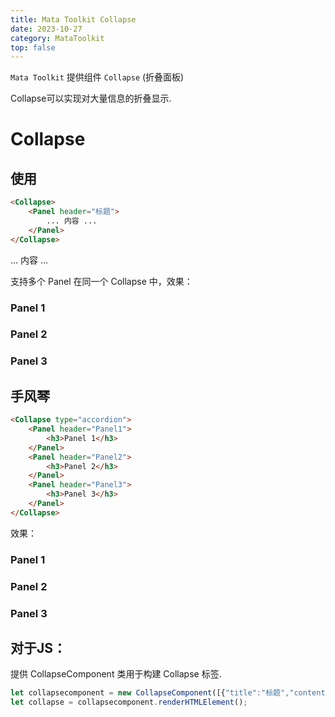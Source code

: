 ```yaml
---
title: Mata Toolkit Collapse
date: 2023-10-27
category: MataToolkit
top: false
---
```


```Mata Toolkit``` 提供组件 ```Collapse``` \(折叠面板)

Collapse可以实现对大量信息的折叠显示.

<!--more-->

# Collapse

## 使用

```html
<Collapse>
    <Panel header="标题">
        ... 内容 ...
    </Panel>
</Collapse>
```

<Collapse>
    <Panel header="标题">
        ... 内容 ...
    </Panel>
</Collapse>

支持多个 Panel 在同一个 Collapse 中，效果：

<Collapse>
    <Panel header="Panel1">
        <h3>Panel 1</h3>
    </Panel>
    <Panel header="Panel2">
        <h3>Panel 2</h3>
    </Panel>
    <Panel header="Panel3">
        <h3>Panel 3</h3>
    </Panel>
</Collapse>

## 手风琴

```html
<Collapse type="accordion">
    <Panel header="Panel1">
        <h3>Panel 1</h3>
    </Panel>
    <Panel header="Panel2">
        <h3>Panel 2</h3>
    </Panel>
    <Panel header="Panel3">
        <h3>Panel 3</h3>
    </Panel>
</Collapse>
```

效果：

<Collapse type="accordion">
    <Panel header="Panel1">
        <h3>Panel 1</h3>
    </Panel>
    <Panel header="Panel2">
        <h3>Panel 2</h3>
    </Panel>
    <Panel header="Panel3">
        <h3>Panel 3</h3>
    </Panel>
</Collapse>

## 对于JS：

提供 CollapseComponent 类用于构建 Collapse 标签.

```js
let collapsecomponent = new CollapseComponent([{"title":"标题","content":"内容"}]);
let collapse = collapsecomponent.renderHTMLElement();
```

<Anchor anchor="md_anchor"></Anchor>

<script>
let collapsecomponent = new CollapseComponent([{"header":"标题","content":"内容"}]);
let collapse = collapsecomponent.renderHTMLElement();
ReplaceAnchorWith("md_anchor",collapse);
</script>